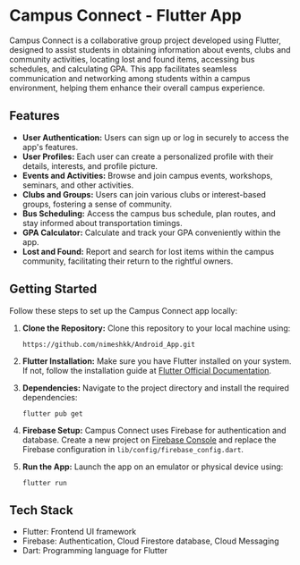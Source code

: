 # Campus Connect - Flutter App

Campus Connect is a collaborative group project developed using Flutter, designed to assist students in obtaining information about events, clubs and community activities, locating lost and found items, accessing bus schedules, and calculating GPA. This app facilitates seamless communication and networking among students within a campus environment, helping them enhance their overall campus experience.

## Features

- **User Authentication:** Users can sign up or log in securely to access the app's features.
- **User Profiles:** Each user can create a personalized profile with their details, interests, and profile picture.
- **Events and Activities:** Browse and join campus events, workshops, seminars, and other activities.
- **Clubs and Groups:** Users can join various clubs or interest-based groups, fostering a sense of community.
- **Bus Scheduling:** Access the campus bus schedule, plan routes, and stay informed about transportation timings.
- **GPA Calculator:** Calculate and track your GPA conveniently within the app.
- **Lost and Found:** Report and search for lost items within the campus community, facilitating their return to the rightful owners.

## Getting Started

Follow these steps to set up the Campus Connect app locally:

1. **Clone the Repository:** Clone this repository to your local machine using:
   ```
   https://github.com/nimeshkk/Android_App.git
   ```

2. **Flutter Installation:** Make sure you have Flutter installed on your system. If not, follow the installation guide at [Flutter Official Documentation](https://flutter.dev/docs/get-started/install).

3. **Dependencies:** Navigate to the project directory and install the required dependencies:
   ```
   flutter pub get
   ```

4. **Firebase Setup:** Campus Connect uses Firebase for authentication and database. Create a new project on [Firebase Console](https://console.firebase.google.com/) and replace the Firebase configuration in `lib/config/firebase_config.dart`.

5. **Run the App:** Launch the app on an emulator or physical device using:
   ```
   flutter run
   ```


## Tech Stack

- Flutter: Frontend UI framework
- Firebase: Authentication, Cloud Firestore database, Cloud Messaging
- Dart: Programming language for Flutter

